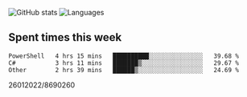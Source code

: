 ![GitHub stats](https://github-readme-stats.vercel.app/api?username=emipa606&theme=github_dark&show_icons=true) 
![Languages](https://github-readme-stats.vercel.app/api/top-langs/?username=emipa606&theme=github_dark&layout=compact)

## Spent times this week
<!--START_SECTION:waka-->

```text
PowerShell   4 hrs 15 mins   ██████████░░░░░░░░░░░░░░░   39.68 %
C#           3 hrs 11 mins   ███████▒░░░░░░░░░░░░░░░░░   29.67 %
Other        2 hrs 39 mins   ██████▒░░░░░░░░░░░░░░░░░░   24.69 %
```

<!--END_SECTION:waka-->


26012022/8690260

